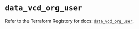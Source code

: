 # `data_vcd_org_user`

Refer to the Terraform Registory for docs: [`data_vcd_org_user`](https://registry.terraform.io/providers/vmware/vcd/3.10.0/docs/data-sources/org_user).

